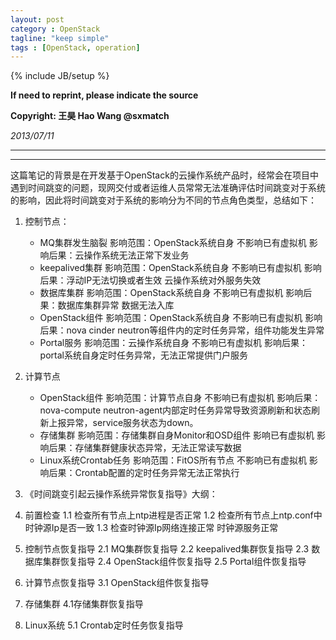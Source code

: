 ```yaml
---
layout: post
category : OpenStack
tagline: "keep simple"
tags : [OpenStack, operation]
---
```

{% include JB/setup %}

**If need to reprint, please indicate the source**

**Copyright: 王昊 Hao Wang @sxmatch**

*2013/07/11*

-------
---

这篇笔记的背景是在开发基于OpenStack的云操作系统产品时，经常会在项目中遇到时间跳变的问题，现网交付或者运维人员常常无法准确评估时间跳变对于系统的影响，因此将时间跳变对于系统的影响分为不同的节点角色类型，总结如下：

1. 控制节点：
    - MQ集群发生脑裂
       影响范围：OpenStack系统自身 不影响已有虚拟机
       影响后果：云操作系统无法正常下发业务
    - keepalived集群
      影响范围：OpenStack系统自身 不影响已有虚拟机
      影响后果：浮动IP无法切换或者生效 云操作系统对外服务失效
    - 数据库集群
      影响范围：OpenStack系统自身 不影响已有虚拟机
      影响后果：数据库集群异常 数据无法入库
    - OpenStack组件
      影响范围：OpenStack系统自身 不影响已有虚拟机
      影响后果：nova cinder neutron等组件内的定时任务异常，组件功能发生异常
    - Portal服务
      影响范围：云操作系统自身 不影响已有虚拟机
      影响后果：portal系统自身定时任务异常，无法正常提供门户服务

2. 计算节点
    - OpenStack组件
      影响范围：计算节点自身 不影响已有虚拟机
      影响后果：nova-compute neutron-agent内部定时任务异常导致资源刷新和状态刷新上报异常，service服务状态为down。
    - 存储集群
      影响范围：存储集群自身Monitor和OSD组件 影响已有虚拟机
      影响后果：存储集群健康状态异常，无法正常读写数据
    - Linux系统Crontab任务
      影响范围：FitOS所有节点 不影响已有虚拟机
      影响后果：Crontab配置的定时任务异常无法正常执行

3.  《时间跳变引起云操作系统异常恢复指导》大纲：
  1. 前置检查
  1.1 检查所有节点上ntp进程是否正常
  1.2 检查所有节点上ntp.conf中时钟源Ip是否一致
  1.3 检查时钟源Ip网络连接正常 时钟源服务正常
  2. 控制节点恢复指导
  2.1 MQ集群恢复指导
  2.2 keepalived集群恢复指导
  2.3 数据库集群恢复指导
  2.4 OpenStack组件恢复指导
  2.5 Portal组件恢复指导
  3. 计算节点恢复指导
  3.1 OpenStack组件恢复指导
  4. 存储集群
  4.1存储集群恢复指导
  5. Linux系统
  5.1 Crontab定时任务恢复指导
